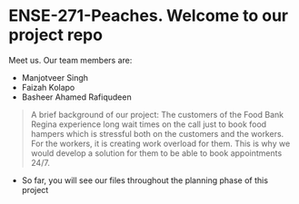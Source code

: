# ENSE-271-Peaches. Welcome to our project repo
Meet us. Our team members are:
- Manjotveer Singh
- Faizah Kolapo
- Basheer Ahamed Rafiqudeen

> A brief background of our project: The customers of the Food Bank Regina experience long wait times on the call just to book food hampers which is stressful both on the customers and the workers. For the workers, it is creating work overload for them. This is why we would develop a solution for them to be able to book appointments 24/7.

- So far, you will see our files throughout the planning phase of this project
